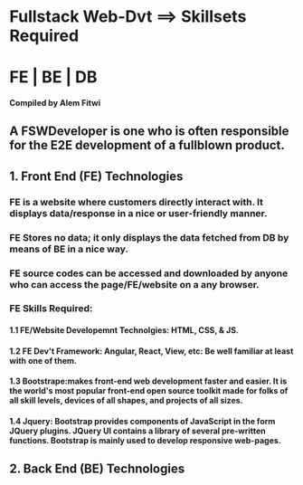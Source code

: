 # Fullstack Web-Dvt ==> Skillsets Required
# FE | BE | DB
#### Compiled by Alem Fitwi
## A FSWDeveloper is one who is often responsible for the E2E development of a fullblown product.
## 1. Front End (FE) Technologies
   ### FE is a website where customers directly interact with. It displays data/response in a nice or user-friendly manner.
   ### FE Stores no data; it only displays the data fetched from DB by means of BE in a nice way.
   ### FE source codes can be accessed and downloaded by anyone who can access the page/FE/website on a any browser.
   ### FE Skills Required:
   #### 1.1 **FE/Website Developemnt Technolgies**: HTML, CSS, & JS.
   #### 1.2 **FE Dev't Framework**: Angular, React, View, etc: Be well familiar at least with one of them.
   #### 1.3 **Bootstrape**:makes front-end web development faster and easier. It is the world's most popular front-end open source toolkit made for folks of all skill levels, devices of all shapes, and projects of all sizes. 
   #### 1.4 **Jquery**: Bootstrap provides components of JavaScript in the form JQuery plugins. JQuery UI contains a library of several pre-written functions. Bootstrap is mainly used to develop responsive web-pages.
       
## 2. Back End (BE) Technologies
